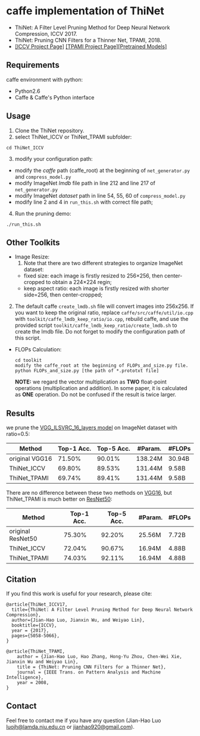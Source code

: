 # caffe implementation of ThiNet
* ThiNet: A Filter Level Pruning Method for Deep Neural Network Compression, ICCV 2017.
* ThiNet: Pruning CNN Filters for a Thinner Net, TPAMI, 2018.
* [[ICCV Project Page]](http://lamda.nju.edu.cn/luojh/project/ThiNet_ICCV17/ThiNet_ICCV17.html)   [[TPAMI Project Page]](http://lamda.nju.edu.cn/luojh/project/ThiNet_TPAMI18/ThiNet_TPAMI18.html)[[Pretrained Models]](https://github.com/Roll920/ThiNet)

## Requirements 
caffe environment with python:
* Python2.6
* Caffe & Caffe's Python interface

## Usage
1. Clone the ThiNet repository.
2. select ThiNet_ICCV or ThiNet_TPAMI subfolder:
  ```
  cd ThiNet_ICCV
  ```
3. modify your configuration path:
  + modify the *caffe*  path (caffe_root) at the beginning of `net_generator.py` and `compress_model.py`
  + modify ImageNet *lmdb* file path in line 212 and line 217 of `net_generator.py`
  + modify ImageNet *dataset* path in line 54, 55, 60 of `compress_model.py`
  + modify line 2 and 4 in `run_this.sh` with correct file path;
4. Run the pruning demo:
  ```
  ./run_this.sh
  ```

## Other Toolkits
* Image Resize:
  1. Note that there are two different strategies to organize ImageNet dataset:
    + fixed size: each image is firstly resized to 256×256, then center-cropped to obtain a 224×224 regin;
    + keep aspect ratio: each image is firstly resized with shorter side=256, then center-cropped;
 2. The default caffe `create_lmdb.sh` file will convert images into 256x256. If you want to keep the original ratio, replace `caffe/src/caffe/util/io.cpp` with `toolkit/caffe_lmdb_keep_ratio/io.cpp`, rebuild caffe, and use the provided script `toolkit/caffe_lmdb_keep_ratio/create_lmdb.sh` to create the lmdb file. Do not forget to modify the configuration path of this script.

* FLOPs Calculation:
  ```
  cd toolkit
  modify the caffe_root at the beginning of FLOPs_and_size.py file.
  python FLOPs_and_size.py [the path of *.prototxt file]
  ```
  **NOTE:** we regard the vector multiplication as **TWO** float-point operations (multiplication and addition). In some paper,  it is calculated as **ONE** operation. Do not be confused if the result is twice larger.

## Results
we prune the [VGG_ILSVRC_16_layers model](https://gist.github.com/ksimonyan/211839e770f7b538e2d8) on ImageNet dataset with ratio=0.5:

| Method  | Top-1 Acc.  | Top-5 Acc.  | #Param.   | #FLOPs  |
| ------------- | ------------- | ------------- |  ------------- |  ------------- | 
| original VGG16  | 71.50%  | 90.01%  | 138.24M  | 30.94B  |
|  ThiNet_ICCV |  69.80%  | 89.53%  | 131.44M  | 9.58B  |
| ThiNet_TPAMI | 69.74% | 89.41% | 131.44M | 9.58B |

There are no difference between these two methods on [VGG16](https://gist.github.com/ksimonyan/211839e770f7b538e2d8), but ThiNet_TPAMI is much better on [ResNet50](https://github.com/KaimingHe/deep-residual-networks):

| Method  | Top-1 Acc.  | Top-5 Acc.  | #Param.   | #FLOPs  |
| ------------- | ------------- | ------------- |  ------------- |  ------------- | 
| original ResNet50  | 75.30%  | 92.20%  | 25.56M  | 7.72B  |
|  ThiNet_ICCV |  72.04%  | 90.67%  | 16.94M | 4.88B |
| ThiNet_TPAMI | 74.03% | 92.11% | 16.94M | 4.88B |

## Citation
If you find this work is useful for your research, please cite:
```
@article{ThiNet_ICCV17,
  title={ThiNet: A Filter Level Pruning Method for Deep Neural Network Compression},
  author={Jian-Hao Luo, Jianxin Wu, and Weiyao Lin},
  booktitle={ICCV},
  year = {2017},
  pages={5058-5066},
}
```
```
@article{ThiNet_TPAMI,
	author = {Jian-Hao Luo, Hao Zhang, Hong-Yu Zhou, Chen-Wei Xie, Jianxin Wu and Weiyao Lin},
	title = {ThiNet: Pruning CNN Filters for a Thinner Net},
	journal = {IEEE Trans. on Pattern Analysis and Machine Intelligence},
	year = 2008,
}
```

## Contact
Feel free to contact me if you have any question (Jian-Hao Luo luojh@lamda.nju.edu.cn or jianhao920@gmail.com).

